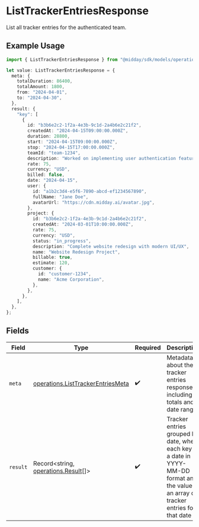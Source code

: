# ListTrackerEntriesResponse

List all tracker entries for the authenticated team.

## Example Usage

```typescript
import { ListTrackerEntriesResponse } from "@midday/sdk/models/operations";

let value: ListTrackerEntriesResponse = {
  meta: {
    totalDuration: 86400,
    totalAmount: 1800,
    from: "2024-04-01",
    to: "2024-04-30",
  },
  result: {
    "key": [
      {
        id: "b3b6e2c2-1f2a-4e3b-9c1d-2a4b6e2c21f2",
        createdAt: "2024-04-15T09:00:00.000Z",
        duration: 28800,
        start: "2024-04-15T09:00:00.000Z",
        stop: "2024-04-15T17:00:00.000Z",
        teamId: "team-1234",
        description: "Worked on implementing user authentication feature",
        rate: 75,
        currency: "USD",
        billed: false,
        date: "2024-04-15",
        user: {
          id: "a1b2c3d4-e5f6-7890-abcd-ef1234567890",
          fullName: "Jane Doe",
          avatarUrl: "https://cdn.midday.ai/avatar.jpg",
        },
        project: {
          id: "b3b6e2c2-1f2a-4e3b-9c1d-2a4b6e2c21f2",
          createdAt: "2024-03-01T10:00:00.000Z",
          rate: 75,
          currency: "USD",
          status: "in_progress",
          description: "Complete website redesign with modern UI/UX",
          name: "Website Redesign Project",
          billable: true,
          estimate: 120,
          customer: {
            id: "customer-1234",
            name: "Acme Corporation",
          },
        },
      },
    ],
  },
};
```

## Fields

| Field                                                                                                                                     | Type                                                                                                                                      | Required                                                                                                                                  | Description                                                                                                                               |
| ----------------------------------------------------------------------------------------------------------------------------------------- | ----------------------------------------------------------------------------------------------------------------------------------------- | ----------------------------------------------------------------------------------------------------------------------------------------- | ----------------------------------------------------------------------------------------------------------------------------------------- |
| `meta`                                                                                                                                    | [operations.ListTrackerEntriesMeta](../../models/operations/listtrackerentriesmeta.md)                                                    | :heavy_check_mark:                                                                                                                        | Metadata about the tracker entries response including totals and date range                                                               |
| `result`                                                                                                                                  | Record<string, [operations.Result](../../models/operations/result.md)[]>                                                                  | :heavy_check_mark:                                                                                                                        | Tracker entries grouped by date, where each key is a date in YYYY-MM-DD format and the value is an array of tracker entries for that date |